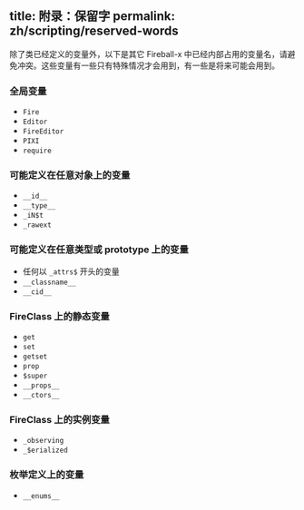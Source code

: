 title: 附录：保留字
permalink: zh/scripting/reserved-words
---

除了类已经定义的变量外，以下是其它 Fireball-x 中已经内部占用的变量名，请避免冲突。这些变量有一些只有特殊情况才会用到，有一些是将来可能会用到。

### 全局变量

- `Fire`
- `Editor`
- `FireEditor`
- `PIXI`
- `require`

### 可能定义在任意对象上的变量

- `__id__`
- `__type__`
- `_iN$t`
- `_rawext`

### 可能定义在任意类型或 prototype 上的变量

- 任何以 `_attrs$` 开头的变量
- `__classname__`
- `__cid__`

### FireClass 上的静态变量

- `get`
- `set`
- `getset`
- `prop`
- `$super`
- `__props__`
- `__ctors__`

### FireClass 上的实例变量

- `_observing`
- `_$erialized`

### 枚举定义上的变量

- `__enums__`
